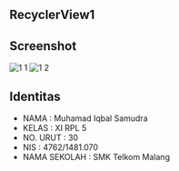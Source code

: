 ## RecyclerView1

## Screenshot
![1 1](https://cloud.githubusercontent.com/assets/21413338/20034529/d6e46280-a3f3-11e6-8c96-2564098278ec.jpeg)
![1 2](https://cloud.githubusercontent.com/assets/21413338/20034530/d713b5e4-a3f3-11e6-85d4-0fd2c69d0989.jpeg)

## Identitas
- NAMA : Muhamad Iqbal Samudra
- KELAS : XI RPL 5
- NO. URUT : 30
- NIS : 4762/1481.070 
- NAMA SEKOLAH : SMK Telkom Malang
